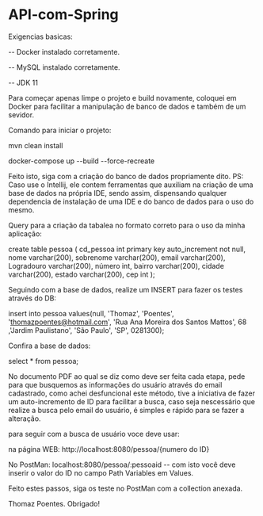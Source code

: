 # API-com-Spring

Exigencias basicas:

-- Docker instalado corretamente.

-- MySQL  instalado corretamente.

-- JDK 11

Para começar apenas limpe o projeto e build novamente, coloquei em Docker para facilitar a manipulação de banco de dados e também de um sevidor.

Comando para iniciar o projeto:

mvn clean install

docker-compose up --build --force-recreate


Feito isto, siga com a criação do banco de dados propriamente dito.
PS: Caso use o Intellij, ele contem ferramentas que auxiliam na criação de uma base de dados na própria IDE, sendo assim, dispensando qualquer dependencia de instalação de uma IDE e do banco de dados para o uso do mesmo.

Query para a criação da tabalea no formato correto para o uso da minha aplicação:

create table pessoa (
    cd_pessoa int primary key auto_increment not null,
    nome varchar(200),
    sobrenome varchar(200),
    email varchar(200),
    Logradouro varchar(200),
    número int,
    bairro varchar(200),
    cidade varchar(200),
    estado varchar(200),
    cep int
);

Seguindo com a base de dados, realize um INSERT para fazer os testes através do DB:

insert into pessoa values(null, 'Thomaz', 'Poentes', 'thomazpoentes@hotmail.com', 
'Rua Ana Moreira dos Santos Mattos', 68 ,'Jardim Paulistano', 'São Paulo', 'SP', 0281300);

Confira a base de dados:

select * from pessoa;


No documento PDF ao qual se diz como deve ser feita cada etapa, pede para que busquemos as informações do usuário através do email cadastrado, como achei desfuncional este método, tive a iniciativa de fazer um auto-incremento de ID para facilitar a busca, caso seja nescessário que realize a busca pelo email do usuário, é simples e rápido para se fazer a alteração.

para seguir com a busca de usuário voce deve usar: 

na página WEB: http://localhost:8080/pessoa/{numero do ID}

No PostMan: localhost:8080/pessoa/:pessoaid  -- com isto você deve inserir o valor do ID no campo Path Variables em Values.



Feito estes passos, siga os teste no PostMan com a collection anexada.


Thomaz Poentes.
Obrigado!

